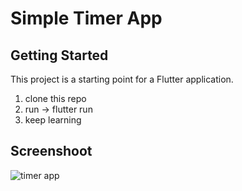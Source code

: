 # Simple Timer App

## Getting Started

This project is a starting point for a Flutter application.

1. clone this repo
2. run -> flutter run
3. keep learning

## Screenshoot

![timer app](https://res.cloudinary.com/dbrgl4f37/video/upload/v1578217812/timer.gif)